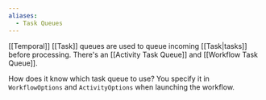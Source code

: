 ```yaml
---
aliases:
  - Task Queues
---
```

[[Temporal]] [[Task]] queues are used to queue incoming [[Task|tasks]] before processing. There's an [[Activity Task Queue]] and [[Workflow Task Queue]].

How does it know which task queue to use? You specify it in `WorkflowOptions` and `ActivityOptions` when launching the workflow.
